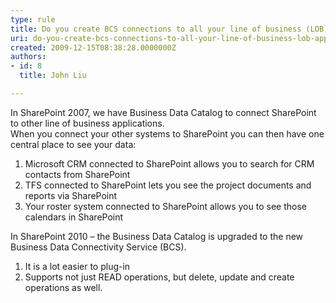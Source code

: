 ```yaml
---
type: rule
title: Do you create BCS connections to all your line of business (LOB) applications?
uri: do-you-create-bcs-connections-to-all-your-line-of-business-lob-applications
created: 2009-12-15T08:38:28.0000000Z
authors:
- id: 8
  title: John Liu

---
```




<span class='intro'> In SharePoint 2007, we have Business Data Catalog to connect SharePoint to other line of business applications.  <br>
When you connect your other systems to SharePoint you can then have one central place to see your data&#58;<br>
<ol>
    <li>
    Microsoft CRM connected to SharePoint allows you to search for CRM contacts from SharePoint
    </li>
    <li>TFS connected to SharePoint lets you see the project documents and reports via SharePoint
    </li>
    <li>Your roster system connected to SharePoint allows you to see those calendars in SharePoint
    </li>
</ol>
 </span>

In SharePoint 2010 – the Business Data Catalog is upgraded to the new Business Data Connectivity Service (BCS).<br>
<ol>
    <li>
    It is a lot easier to plug-in
    </li>
    <li>Supports not just READ operations, but delete, update and create operations as well.
    </li>
</ol>



